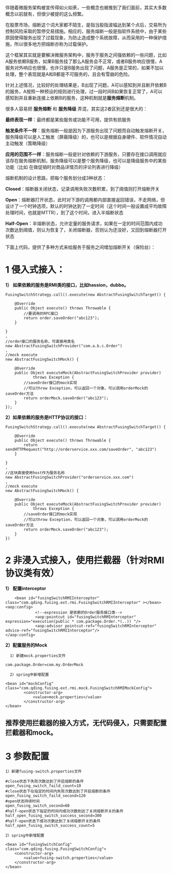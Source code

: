 伴随着微服务架构被宣传得如火如荼，一些概念也被推到了我们面前，其实大多数概念以前就有，但很少被提的这么频繁。

在股票市场，熔断这个词大家都不陌生，是指当股指波幅达到某个点后，交易所为控制风险采取的暂停交易措施。相应的，服务熔断一般是指软件系统中，由于某些原因使得服务出现了过载现象，为防止造成整个系统故障，从而采用的一种保护措施，所以很多地方把熔断亦称为过载保护。

这个框架其实就是要解决微服务架构中，服务于服务之间强依赖的一些问题，比如A服务依赖B服务，如果B服务挂了那么A服务会不正常，或者B服务响应很慢，A服务对外响应也很慢，也许只是B服务出现了问题，A服务是正常的，如果不加以处理，整个表现就是A和B都是不可服务的，且会有雪崩的危险。

针对上述情况，比较好的处理结果是，B出现了问题，A可以感知到并且断开依赖B的服务，A按照一种预设的规则进行处理，过一段时间B如果恢复正常了，A可以感知到并且重新连接上依赖B的服务，这种机制就是**服务熔断**机制。

很多人容易把 **服务熔断** 和 **服务降级** 弄混，其实这2者区别还是很大的：

**最终表现一样**：最终都是某些服务或功能不可用，提供有损服务

**触发条件不一样**：服务熔断一般是因为下游服务出现了问题而自动触发熔断开关，服务降级可以是人工触发（屏蔽降级）的，也可以是根据自身硬件、软件情况自动主动触发（策略降级）

**应用的范围不一样**：服务熔断一般是针对依赖的下游服务，只要存在接口调用就应该存在服务熔断机制，服务降级可以是整个服务降级，也可以是降级服务中的某些功能（比如 在做促销时对商品详情页的评论列表进行降级）


熔断机制的设计思路，把每个服务划分成3种状态：

**Closed**：熔断器关闭状态，记录调用失败次数积累，到了阈值则打开熔断开关

**Open**：熔断器打开状态，此时对下游的调用都内部直接返回错误，不走网络，但设计了一个时钟选项，默认的时钟达到了一定时间（这个时间一般设置成平均故障处理时间，也就是MTTR），到了这个时间，进入半熔断状态

**Half-Open**：半熔断状态，允许定量的服务请求，如果在一定的时间范围内成功次数达到阈值，则认为恢复了，关闭熔断器，否则认为还没好，又回到熔断器打开状态

下面上代码，提供了多种方式来给服务于服务之间增加熔断开关（保险丝）：

# **1 侵入式接入：**

  **1） 如果依赖的服务是RMI类的接口，比如hassion，dubbo。**
	
	FusingSwitchStrategy.call().execute(new AbstractFusingSwitchTarget() {
		
		@Override
		public Object execute() throws Throwable {
			//要调用的RPC接口
			return order.saveOrder("abc123");
		}
		
	}
	, 
	//order接口的服务名称，可直接用类名
	new AbstractFusingSwitchProvider("com.a.b.c.Order")
	, 
	//mock execute
	new AbstractFusingSwitchMock() {
		
		@Override
		public Object executeMock(AbstractFusingSwitchProvider provider)
				throws Exception {
			//saveOrder接口的mock实现
			//可以throw Exception，可以返回一个对象，可以调用orderMock的saveOrder方法
			return orderMock.saveOrder("abc123");
		}
	});


  **2）如果依赖的服务是HTTP协议的接口：**

	
	FusingSwitchStrategy.call().execute(new AbstractFusingSwitchTarget() {
		
		@Override
		public Object execute() throws Throwable {
			return sendHTTPRequest("http://orderservice.xxx.com/saveOrder", "abc123")
		}
		
	}
	, 
	//这块直接使用host作为服务名称
	new AbstractFusingSwitchProvider("orderservice.xxx.com")
	, 
	//mock execute
	new AbstractFusingSwitchMock() {
		
		@Override
		public Object executeMock(AbstractFusingSwitchProvider provider)
				throws Exception {
			//saveOrder接口的mock实现
			//可以throw Exception，可以返回一个对象，可以调用orderMock的saveOrder方法
			return orderMock.saveOrder("abc123");
		}
	})



# **2 非浸入式接入，使用拦截器（针对RMI协议类有效）**

   **1） 配置interceptor**

		<bean id="fusingSwitchRMIInterceptor" class="com.qding.fusing.ext.rmi.FusingSwitchRMIInterceptor" ></bean>
	<aop:config> 
	             <!--expression 是依赖的Order服务接口类--> 
	             <aop:pointcut id="fusingSwitchRMInterceptor" expression="execution(public * com.package.Order.*(..)) "/>  
	             <aop:advisor pointcut-ref="fusingSwitchRMInterceptor" advice-ref="fusingSwitchRMIInterceptor"/>
	</aop:config> 

   **2）配置服务的Mock**

      1）新建mock.properties文件

	com.package.Order=com.my.OrderMock

      2）spring中新增配置

	<bean id="mockConfig" class="com.qding.fusing.ext.rmi.mock.FusingSwitchRMIMockConfig">
		    <constructor-arg>
		        <value>mock.properties</value>
		    </constructor-arg>
	</bean>


##  **推荐使用拦截器的接入方式，无代码侵入，只需要配置拦截器和mock。**

# **3 参数配置**

    1）新建fusing-switch.properties文件

	#close状态下失败次数达到了开启熔断的条件
	open_fusing_switch_faild_count=10
	#close状态下在指定的时间内失败次数达到了开启熔断的条件
	open_fusing_switch_faild_second=120
	#open状态持续时间
	open_fusing_switch_second=60
	#half-open状态下指定的时间内成功次数到达了关闭熔断开关的条件
	half_open_fusing_switch_success_second=300
	#half-open状态下成功次数达到了关闭熔断开关的条件
	half_open_fusing_switch_success_count=5

    2）spring中新增配置

	<bean id="fusingSwitchConfig" class="com.qding.fusing.FusingSwitchConfig">
	    <constructor-arg>
	        <value>fusing-switch.properties</value>
	    </constructor-arg>
	</bean>
